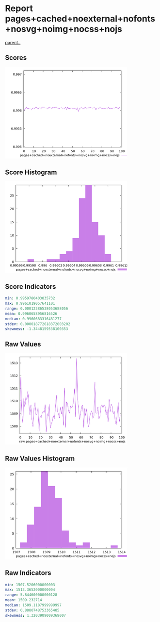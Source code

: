 # Report pages+cached+noexternal+nofonts+nosvg+noimg+nocss+nojs

[parent..](./..)  


## Scores

![score](./score.png)  

## Score Histogram

![hist](./hist.png)  

## Score Indicators

```yaml
min: 0.9959780403835732
max: 0.9961019057641101
range: 0.00012386538053688056
mean: 0.9960658956816526
median: 0.9960683316481277
stdev: 0.000018772618372003202
skewness: -1.3448159538100353

```

## Raw Values

![raw](./raw.png)  

## Raw Values Histogram

![raw hist](./raw_hist.png)  

## Raw Indicators

```yaml
min: 1507.5206000000003
max: 1513.3652000000004
range: 5.844600000000128
mean: 1509.232714
median: 1509.1187999999997
stdev: 0.8880748753365485
skewness: 1.3203909009368007

```

<style>
  img {
    max-width: 80%;
  }
</style>
      

